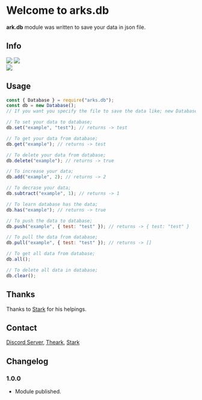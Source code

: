 # Welcome to arks.db

**ark.db** module was written to save your data in json file.

## Info
<img src="https://img.shields.io/npm/v/ark.db?color=%2351F9C0&label=Ark.db">
<img src="https://img.shields.io/npm/dt/ark.db.svg?color=%2351FC0&maxAge=3600">
<br>
<img src="https://nodei.co/npm/ark.db.png?downloads=true&downloadRank=true&stars=true">

## Usage

```js
const { Database } = require("arks.db");
const db = new Database();
// If you want you specify the file to save the data like; new Database("myDatas");

// To set your data to database;
db.set("example", "test"); // returns -> test

// To get your data from database;
db.get("example"); // returns -> test

// To delete your data from database;
db.delete("example"); // returns -> true

// To increase your data;
db.add("example", 2); // returns -> 2

// To decrase your data;
db.subtract("example", 1); // returns -> 1

// To learn database has the data;
db.has("example"); // returns -> true

// To push the data to database;
db.push("example", { test: "test" }); // returns -> { test: "test" }

// To pull the data from database;
db.pull("example", { test: "test" }); // returns -> []

// To get all data from database;
db.all();

// To delete all data in database;
db.clear();
```

## Thanks
Thanks to [Stark](https://discord.com/users/332926821706498063) for his helpings.

## Contact
[Discord Server](https://discord.gg/UEPcFtytcc), [Theark](https://discord.com/users/350976460313329665), [Stark](https://discord.com/users/332926821706498063)

## Changelog

### 1.0.0
* Module published.